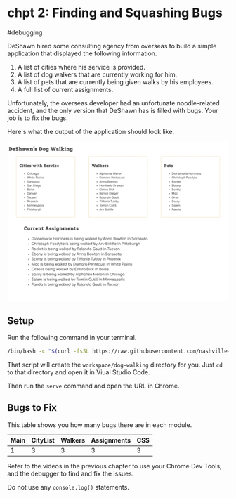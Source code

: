 # chpt 2: Finding and Squashing Bugs
#debugging

DeShawn hired some consulting agency from overseas to build a simple application that displayed the following information.

1. A list of cities where his service is provided.
1. A list of dog walkers that are currently working for him.
1. A list of pets that are currently being given walks by his employees.
1. A full list of current assignments.

Unfortunately, the overseas developer had an unfortunate noodle-related accident, and the only version that DeShawn has is filled with bugs. Your job is to fix the bugs.

Here's what the output of the application should look like.

![](./images/deshawn-final.png)

## Setup

Run the following command in your terminal.

```sh
/bin/bash -c "$(curl -fsSL https://raw.githubusercontent.com/nashville-software-school/client-side-mastery/cohort-48/book-3-deshawns-dog-walking/chapters/scripts/deshawn-setup.sh)"
```

That script will create the `workspace/dog-walking` directory for you. Just `cd` to that directory and open it in Viual Studio Code.

Then run the `serve` command and open the URL in Chrome.

## Bugs to Fix

This table shows you how many bugs there are in each module.

| Main | CityList | Walkers | Assignments | CSS |
|---|---|---|---|---|
| 1 | 3 | 3 | 3 | 3 |

Refer to the videos in the previous chapter to use your Chrome Dev Tools, and the debugger to find and fix the issues.

Do not use any `console.log()` statements.
